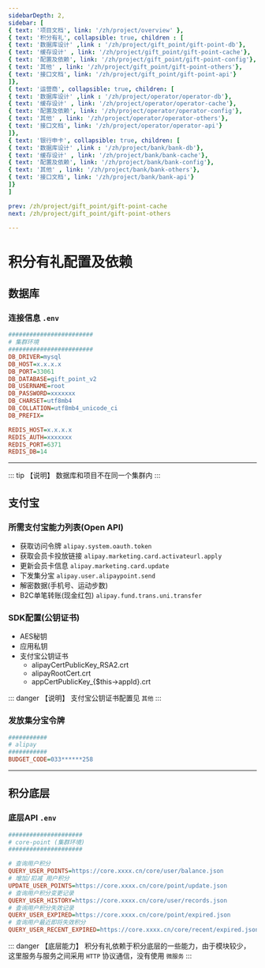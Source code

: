 ```yaml
---
sidebarDepth: 2,
sidebar: [
{ text: '项目文档', link: '/zh/project/overview' },
{ text: '积分有礼', collapsible: true, children : [
{ text: '数据库设计' ,link : '/zh/project/gift_point/gift-point-db'},
{ text: '缓存设计' , link: '/zh/project/gift_point/gift-point-cache'},
{ text: '配置及依赖', link: '/zh/project/gift_point/gift-point-config'},
{ text: '其他' , link: '/zh/project/gift_point/gift-point-others'},
{ text: '接口文档', link: '/zh/project/gift_point/gift-point-api'}
]},
{ text: '运营商', collapsible: true, children: [
{ text: '数据库设计' ,link : '/zh/project/operator/operator-db'},
{ text: '缓存设计' , link: '/zh/project/operator/operator-cache'},
{ text: '配置及依赖', link: '/zh/project/operator/operator-config'},
{ text: '其他' , link: '/zh/project/operator/operator-others'},
{ text: '接口文档', link: '/zh/project/operator/operator-api'}
]},
{ text: '银行申卡', collapsible: true, children: [
{ text: '数据库设计' ,link : '/zh/project/bank/bank-db'},
{ text: '缓存设计' , link: '/zh/project/bank/bank-cache'},
{ text: '配置及依赖', link: '/zh/project/bank/bank-config'},
{ text: '其他' , link: '/zh/project/bank/bank-others'},
{ text: '接口文档', link: '/zh/project/bank/bank-api'}
]}
]

prev: /zh/project/gift_point/gift-point-cache
next: /zh/project/gift_point/gift-point-others

---
```

# 积分有礼配置及依赖

## 数据库

### 连接信息 `.env`
```ini
########################
# 集群环境
########################
DB_DRIVER=mysql
DB_HOST=x.x.x.x
DB_PORT=33061
DB_DATABASE=gift_point_v2
DB_USERNAME=root
DB_PASSWORD=xxxxxxx
DB_CHARSET=utf8mb4
DB_COLLATION=utf8mb4_unicode_ci
DB_PREFIX=

REDIS_HOST=x.x.x.x
REDIS_AUTH=xxxxxxx
REDIS_PORT=6371
REDIS_DB=14

```

---

::: tip 【说明】
数据库和项目不在同一个集群内
:::


## 支付宝

### 所需支付宝能力列表(Open API)

- 获取访问令牌 `alipay.system.oauth.token`
- 获取会员卡投放链接 `alipay.marketing.card.activateurl.apply`
- 更新会员卡信息 `alipay.marketing.card.update`
- 下发集分宝 `alipay.user.alipaypoint.send`
- 解密数据(手机号、运动步数)
- B2C单笔转账(现金红包) `alipay.fund.trans.uni.transfer`

### SDK配置(公钥证书)

- AES秘钥
- 应用私钥
- 支付宝公钥证书
  - alipayCertPublicKey_RSA2.crt
  - alipayRootCert.crt
  - appCertPublicKey_{$this->appId}.crt

::: danger 【说明】
支付宝公钥证书配置见 `其他`
:::

### 发放集分宝令牌

```ini
###########
# alipay
###########
BUDGET_CODE=033******258

```

---

## 积分底层

### 底层API  `.env`

```ini
#####################
# core-point (集群环境)
#####################

# 查询用户积分
QUERY_USER_POINTS=https://core.xxxx.cn/core/user/balance.json
# 增加/扣减 用户积分
UPDATE_USER_POINTS=https://core.xxxx.cn/core/point/update.json
# 查询用户积分变更记录
QUERY_USER_HISTORY=https://core.xxxx.cn/core/user/records.json
# 查询用户积分失效记录
QUERY_USER_EXPIRED=https://core.xxxx.cn/core/point/expired.json
# 查询用户最近即将失效积分
QUERY_USER_RECENT_EXPIRED=https://core.xxxx.cn/core/recent/expired.json

```

::: danger 【底层能力】
积分有礼依赖于积分底层的一些能力，由于模块较少，这里服务与服务之间采用 `HTTP` 协议通信，没有使用 `微服务`
:::
